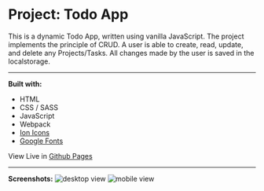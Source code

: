 # Project: Todo App

This is a dynamic Todo App, written using vanilla JavaScript. The project implements the principle of CRUD. A user is able to create, read, update, and delete any Projects/Tasks. All changes made by the user is saved in the localstorage.

---

**Built with:**

- HTML
- CSS / SASS
- JavaScript
- Webpack
- [Ion Icons](https://ionic.io/ionicons)
- [Google Fonts](https://fonts.google.com/)

View Live in [Github Pages](https://21ance.github.io/Todo-List/)

---

**Screenshots:**
![desktop view](https://snipboard.io/DMh1iX.jpg)
![mobile view](https://snipboard.io/uxKP7N.jpg)

